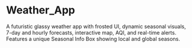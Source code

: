 # Weather_App
A futuristic glassy weather app with frosted UI, dynamic seasonal visuals, 7-day and hourly forecasts, interactive map, AQI, and real-time alerts. Features a unique Seasonal Info Box showing local and global seasons.
